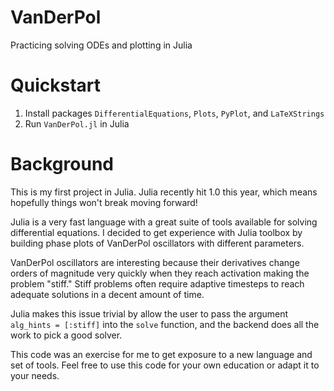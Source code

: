 # VanDerPol
Practicing solving ODEs and plotting in Julia

# Quickstart
1. Install packages `DifferentialEquations`, `Plots`, `PyPlot`, and `LaTeXStrings`
2. Run `VanDerPol.jl` in Julia

# Background
This is my first project in Julia. Julia recently hit 1.0 this year, which means hopefully things won't break moving forward!

Julia is a very fast language with a great suite of tools available for solving differential equations. I decided to get experience with Julia toolbox by building phase plots of VanDerPol oscillators with different parameters.

VanDerPol oscillators are interesting because their derivatives change orders of magnitude very quickly when they reach activation making the problem "stiff." Stiff problems often require adaptive timesteps to reach adequate solutions in a decent amount of time.

Julia makes this issue trivial by allow the user to pass the argument `alg_hints = [:stiff]` into the `solve` function, and the backend does all the work to pick a good solver.

This code was an exercise for me to get exposure to a new language and set of tools. Feel free to use this code for your own education or adapt it to your needs.
